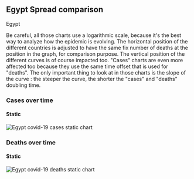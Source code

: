 ## Egypt Spread comparison 

Egypt



Be careful, all those charts use a logarithmic scale, because it's the best way to analyze how the epidemic is evolving. 
The horizontal position of the different countries is adjusted to have the same fix number of deaths at the position in the graph, for comparison purpose.
The vertical position of the different curves is of course impacted too.
"Cases" charts are even more affected too because they use the same time offset that is used for "deaths".
The only important thing to look at in those charts is the slope of the curve : the steeper the curve, the shorter the "cases" and "deaths" doubling time.


 
### Cases over time
 
#### Static
![Egypt covid-19 cases static chart](https://raw.githubusercontent.com/madlag/coronavirus_study/master/notebooks/graphs/2020-03-20/countries/Egypt/2020-03-20_Egypt_deaths.png "Egypt covid-19 cases static chart")   

 
### Deaths over time
 
#### Static
![Egypt covid-19 deaths static chart](https://raw.githubusercontent.com/madlag/coronavirus_study/master/notebooks/graphs/2020-03-20/countries/Egypt/2020-03-20_Egypt_deaths.png "Egypt covid-19 deaths static chart")   

